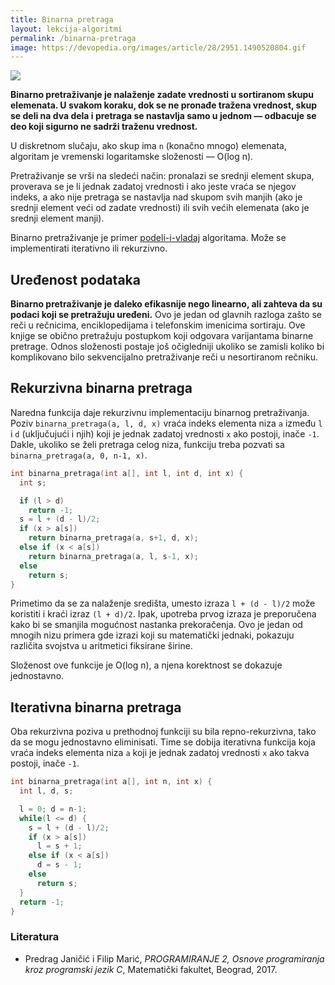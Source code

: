 ```yaml
---
title: Binarna pretraga
layout: lekcija-algoritmi
permalink: /binarna-pretraga
image: https://devopedia.org/images/article/28/2951.1490520804.gif
---
```


![]({{page.image}})

**Binarno pretraživanje je nalaženje zadate vrednosti u sortiranom skupu elemenata. U svakom koraku, dok se ne pronađe tražena vrednost, skup se deli na dva dela i pretraga se nastavlja samo u jednom — odbacuje se deo koji sigurno ne sadrži traženu vrednost.**

U diskretnom slučaju, ako skup ima `n` (konačno mnogo) elemenata, algoritam je vremenski logaritamske složenosti — O(log n).

Pretraživanje se vrši na sledeći način: pronalazi se srednji element skupa, proverava se je li jednak zadatoj vrednosti i ako jeste vraća se njegov indeks, a ako nije pretraga se nastavlja nad skupom svih manjih (ako je srednji element veći od zadate vrednosti) ili svih većih elemenata (ako je srednji element manji).

Binarno pretraživanje je primer [podeli-i-vladaj](https://en.wikipedia.org/wiki/Divide_and_conquer_algorithm) algoritama. Može se implementirati iterativno ili rekurzivno.

## Uređenost podataka

**Binarno pretraživanje je daleko efikasnije nego linearno, ali zahteva da su podaci koji se pretražuju uređeni.** Ovo je jedan od glavnih razloga zašto se reči u rečnicima, enciklopedijama i telefonskim imenicima sortiraju. Ove knjige se obično pretražuju postupkom koji odgovara varijantama binarne pretrage. Odnos složenosti postaje još očigledniji ukoliko se zamisli koliko bi komplikovano bilo sekvencijalno pretraživanje reči u nesortiranom rečniku.

## Rekurzivna binarna pretraga

Naredna funkcija daje rekurzivnu implementaciju binarnog pretraživanja. Poziv `binarna_pretraga(a, l, d, x)` vraća indeks elementa niza `a` između `l` i `d` (uključujući i njih) koji je jednak zadatoj vrednosti `x` ako postoji,  inače `-1`. Dakle, ukoliko se želi pretraga celog niza, funkciju treba pozvati sa `binarna_pretraga(a, 0, n-1, x)`.

```c
int binarna_pretraga(int a[], int l, int d, int x) {
  int s;

  if (l > d)
    return -1;
  s = l + (d - l)/2;
  if (x > a[s])
    return binarna_pretraga(a, s+1, d, x);
  else if (x < a[s])
    return binarna_pretraga(a, l, s-1, x);
  else
    return s;
}
```

Primetimo da se za nalaženje središta, umesto izraza `l + (d - l)/2` može koristiti i kraći izraz `(l + d)/2`. Ipak, upotreba prvog izraza je preporučena kako bi se smanjila mogućnost nastanka prekoračenja. Ovo je jedan od mnogih nizu primera gde izrazi koji su matematički jednaki, pokazuju različita svojstva u aritmetici fiksirane širine.

Složenost ove funkcije je O(log n), a njena korektnost se dokazuje jednostavno.

## Iterativna binarna pretraga

Oba rekurzivna poziva u prethodnoj funkciji su bila repno-rekurzivna, tako da se mogu jednostavno eliminisati. Time se dobija iterativna funkcija koja vraća indeks elementa niza `a` koji je jednak zadatoj vrednosti `x` ako takva postoji, inače `-1`.

```c
int binarna_pretraga(int a[], int n, int x) {
  int l, d, s;

  l = 0; d = n-1;
  while(l <= d) {
    s = l + (d - l)/2;
    if (x > a[s])
      l = s + 1;
    else if (x < a[s])
      d = s - 1;
    else
      return s;
  }
  return -1;
}
```

### Literatura

- Predrag Janičić i Filip Marić, *PROGRAMIRANJE 2, Osnove programiranja kroz programski jezik C*, Matematički fakultet, Beograd, 2017.
